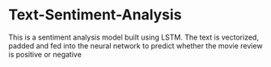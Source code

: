 # Text-Sentiment-Analysis

This is a sentiment analysis model built using LSTM. The text is vectorized, padded and fed into the neural network to predict whether the movie review is positive or negative
